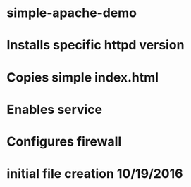 # simple-apache-demo

# Installs specific httpd version
# Copies simple index.html
# Enables service
# Configures firewall
#
#
# initial file creation 10/19/2016
